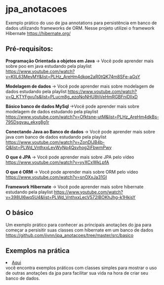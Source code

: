 # jpa_anotacoes

Exemplo prático do uso de jpa annotations para persistência em banco de dados utilizando frameworks de ORM. Nesse projeto utilizei o framework Hibernate https://hibernate.org/ 

<h2>Pré-requisitos:</h2>

 <b>Programação Orientada a objetos em Java </b> -> Você pode aprender mais sobre poo em java estudando pela playlist https://www.youtube.com/watch?v=KlIL63MeyMY&list=PLHz_AreHm4dkqe2aR0tQK74m8SFe-aGsY


 <b>Modelagem de dados </b> -> Você pode aprender mais sobre modelagem de dados estudando pela playlist
https://www.youtube.com/watch?v=Q_KTYFgvu1s&list=PLucm8g_ezqNoNHU8tjVeHmRGBFnjDIlxD


 <b>Básico banco de dados MySql </b> ->Você pode aprender mais sobre modelagem de dados estudando pela playlist
https://www.youtube.com/watch?v=Ofktsne-utM&list=PLHz_AreHm4dkBs-795Dsgvau_ekxg8g1r


<b>Conectando Java ao Banco de dados </b> -> Você pode aprender mais sobre java com banco de dados estudando pela playlist https://www.youtube.com/watch?v=ZonDlJB4b-Q&list=PLWd_VnthxxLevWyNp4Qsvhog2iFbwmPwy


 <b>O que é JPA </b> -> Você pode aprender mais sobre JPA pelo vídeo 
https://www.youtube.com/watch?v=yvXCxWkLpfA


 <b>O que é ORM </b> -> Você pode aprender mais sobre ORM pelo vídeo 
https://www.youtube.com/watch?v=snOXxJa31GI


 <b>Framework Hibernate </b> -> Você pode aprender mais sobre hibernate estudando pela playlist 
https://www.youtube.com/watch?v=398Ul6wq5U4&list=PLWd_VnthxxLecV572IBOKhJhg-k1HkisY

<h2>O básico</h2>

Um exemplo prático para conhecer as principais anotações do jpa para começar a persisitir suas classes com hibernate em um banco de dados
https://github.com/iivnn/jpa_anotacoes/tree/master/src/basico

<h2>Exemplos na prática</h2>

<li><a href="https://github.com/iivnn/jpa_anotacoes/tree/master/src/exemplos">Aqui</a></li> você encontra exemplos práticos com classes simples para mostrar o uso de outras anotações da jpa para facilitar sua vida na hora de criar seu banco de dados.

